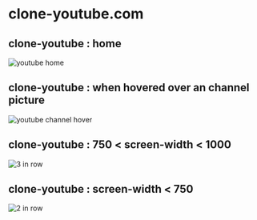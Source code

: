 # clone-youtube.com

## clone-youtube : home
![youtube home](https://user-images.githubusercontent.com/89832451/225054193-d5ae7ab8-57c2-4896-9bb3-45daea964bf9.png)

## clone-youtube : when hovered over an channel picture
![youtube channel hover](https://user-images.githubusercontent.com/89832451/225054403-dec244d7-b8f2-4a90-aea6-e3f807ef1f4e.png)

## clone-youtube : 750 < screen-width < 1000
![3 in row](https://user-images.githubusercontent.com/89832451/225054560-6a55bf81-4af5-4460-916c-ebdad9568369.png)

## clone-youtube : screen-width < 750
![2 in row](https://user-images.githubusercontent.com/89832451/225054536-81430390-313b-4ac9-8e1d-6aac6ac63729.png)
